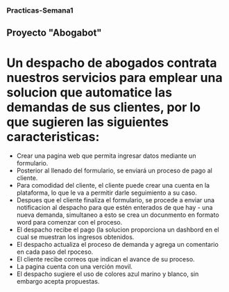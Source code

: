 ### Practicas-Semana1
## Proyecto "Abogabot" 
# Un despacho de abogados contrata nuestros servicios para emplear una solucion que automatice las demandas de sus clientes, por lo que sugieren las siguientes caracteristicas: 
- Crear una pagina web que permita ingresar datos mediante un formulario.
- Posterior al llenado del formulario, se enviará un proceso de pago al cliente.
- Para comodidad del cliente, el cliente puede crear una cuenta en la plataforma, lo que le va a permitir darle seguimiento a su caso.
- Despues que el cliente finaliza el formulario, se procede a enviar una notificacion al despacho para que estén enterados de que hay - una nueva demanda, simultaneo a esto se crea un docunmento en formato word para comenzar con el proceso.
- El despacho recibe el pago (la solucion proporciona un dashbord en el cual se muestran los ingresos obtenidos.
- El despacho actualiza el proceso de demanda y agrega un comentario en cada paso del rpoceso.
- El cliente recibe correos que indican el avance de su proceso.
- La pagina cuenta con una verción movil.
- El despacho sugiere el uso de colores azul marino y blanco, sin embargo acepta propuestas.
